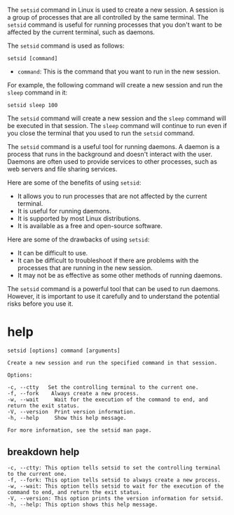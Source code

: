 # 

The `setsid` command in Linux is used to create a new session. A session is a group of processes that are all controlled by the same terminal. The `setsid` command is useful for running processes that you don't want to be affected by the current terminal, such as daemons.

The `setsid` command is used as follows:

```
setsid [command]
```

* `command`: This is the command that you want to run in the new session.

For example, the following command will create a new session and run the `sleep` command in it:

```
setsid sleep 100
```

The `setsid` command will create a new session and the `sleep` command will be executed in that session. The `sleep` command will continue to run even if you close the terminal that you used to run the `setsid` command.

The `setsid` command is a useful tool for running daemons. A daemon is a process that runs in the background and doesn't interact with the user. Daemons are often used to provide services to other processes, such as web servers and file sharing services.

Here are some of the benefits of using `setsid`:

* It allows you to run processes that are not affected by the current terminal.
* It is useful for running daemons.
* It is supported by most Linux distributions.
* It is available as a free and open-source software.

Here are some of the drawbacks of using `setsid`:

* It can be difficult to use.
* It can be difficult to troubleshoot if there are problems with the processes that are running in the new session.
* It may not be as effective as some other methods of running daemons.

The `setsid` command is a powerful tool that can be used to run daemons. However, it is important to use it carefully and to understand the potential risks before you use it.

# help 

```
setsid [options] command [arguments]

Create a new session and run the specified command in that session.

Options:

-c, --ctty   Set the controlling terminal to the current one.
-f, --fork    Always create a new process.
-w, --wait     Wait for the execution of the command to end, and return the exit status.
-V, --version  Print version information.
-h, --help     Show this help message.

For more information, see the setsid man page.

```

## breakdown help

```
-c, --ctty: This option tells setsid to set the controlling terminal to the current one.
-f, --fork: This option tells setsid to always create a new process.
-w, --wait: This option tells setsid to wait for the execution of the command to end, and return the exit status.
-V, --version: This option prints the version information for setsid.
-h, --help: This option shows this help message.
```

